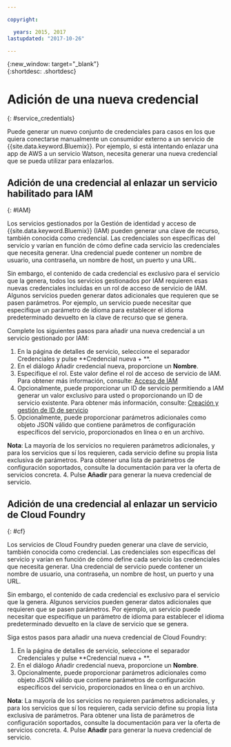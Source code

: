 ```yaml
---

copyright:

  years: 2015, 2017
lastupdated: "2017-10-26"

---
```


{:new_window: target="_blank"}  
{:shortdesc: .shortdesc}


# Adición de una nueva credencial
{: #service_credentials}

Puede generar un nuevo conjunto de credenciales para casos en los que quiera conectarse manualmente un consumidor externo a un servicio de {{site.data.keyword.Bluemix}}. Por ejemplo, si está intentando enlazar una app de AWS a un servicio Watson, necesita generar una nueva credencial que se pueda utilizar para enlazarlos.

## Adición de una credencial al enlazar un servicio habilitado para IAM
{: #IAM}

Los servicios gestionados por la Gestión de identidad y acceso de {{site.data.keyword.Bluemix}} (IAM) pueden generar una clave de recurso, también conocida como credencial. Las credenciales son específicas del servicio y varían en función de cómo define cada servicio las credenciales que necesita generar. Una credencial puede contener un nombre de usuario, una contraseña, un nombre de host, un puerto y una URL. 

Sin embargo, el contenido de cada credencial es exclusivo para el servicio que la genera, todos los servicios gestionados por IAM requieren esas nuevas credenciales incluidas en un rol de acceso de servicio de IAM. Algunos servicios pueden generar datos adicionales que requieren que se pasen parámetros. Por ejemplo, un servicio puede necesitar que especifique un parámetro de idioma para establecer el idioma predeterminado devuelto en la clave de recurso que se genera. 

Complete los siguientes pasos para añadir una nueva credencial a un servicio gestionado por IAM:

1. En la página de detalles de servicio, seleccione el separador Credenciales y pulse **Credencial nueva + **.
2. En el diálogo Añadir credencial nueva, proporcione un **Nombre**.
3. Especifique el rol. Este valor define el rol de acceso de servicio de IAM. Para obtener más información, consulte: [Acceso de IAM](/docs/iam/users_roles.html#userroles)
4. Opcionalmente, puede proporcionar un ID de servicio permitiendo a IAM generar un valor exclusivo para usted o proporcionando un ID de servicio existente. Para obtener más información, consulte: [Creación y gestión de ID de servicio](https://console.stage1.bluemix.net/docs/iam/serviceid.html#serviceids)
3. Opcionalmente, puede proporcionar parámetros adicionales como objeto JSON válido que contiene parámetros de configuración específicos del servicio, proporcionados en línea o en un archivo.

  **Nota**: La mayoría de los servicios no requieren parámetros adicionales, y para los servicios que sí los requieren, cada servicio define su propia lista exclusiva de parámetros. Para obtener una lista de parámetros de configuración soportados, consulte la documentación para ver la oferta de servicios concreta.
4. Pulse **Añadir** para generar la nueva credencial de servicio.

## Adición de una credencial al enlazar un servicio de Cloud Foundry
{: #cf}

Los servicios de Cloud Foundry pueden generar una clave de servicio, también conocida como credencial. Las credenciales son específicas del servicio y varían en función de cómo define cada servicio las credenciales que necesita generar. Una credencial de servicio puede contener un nombre de usuario, una contraseña, un nombre de host, un puerto y una URL. 

Sin embargo, el contenido de cada credencial es exclusivo para el servicio que la genera. Algunos servicios pueden generar datos adicionales que requieren que se pasen parámetros. Por ejemplo, un servicio puede necesitar que especifique un parámetro de idioma para establecer el idioma predeterminado devuelto en la clave de servicio que se genera. 

Siga estos pasos para añadir una nueva credencial de Cloud Foundry:

1. En la página de detalles de servicio, seleccione el separador Credenciales y pulse **Credencial nueva + **.
2. En el diálogo Añadir credencial nueva, proporcione un **Nombre**.
3. Opcionalmente, puede proporcionar parámetros adicionales como objeto JSON válido que contiene parámetros de configuración específicos del servicio, proporcionados en línea o en un archivo.

  **Nota**: La mayoría de los servicios no requieren parámetros adicionales, y para los servicios que sí los requieren, cada servicio define su propia lista exclusiva de parámetros. Para obtener una lista de parámetros de configuración soportados, consulte la documentación para ver la oferta de servicios concreta.
4. Pulse **Añadir** para generar la nueva credencial de servicio.

